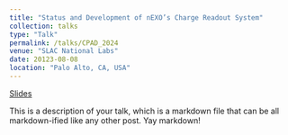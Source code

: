 ```yaml
---
title: "Status and Development of nEXO’s Charge Readout System"
collection: talks
type: "Talk"
permalink: /talks/CPAD_2024
venue: "SLAC National Labs"
date: 20123-08-08
location: "Palo Alto, CA, USA"
---
```


[Slides](https://indico.slac.stanford.edu/event/8288/contributions/7427/attachments/3647/9982/CPAD_23.pdf)

This is a description of your talk, which is a markdown file that can be all markdown-ified like any other post. Yay markdown!
